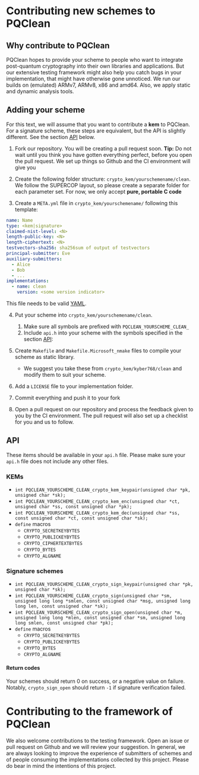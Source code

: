 # Contributing new schemes to PQClean

## Why contribute to PQClean

PQClean hopes to provide your scheme to people who want to integrate post-quantum cryptography into their own libraries and applications.
But our extensive testing framework might also help you catch bugs in your implementation, that might have otherwise gone unnoticed.
We run our builds on (emulated) ARMv7, ARMv8, x86 and amd64.
Also, we apply static and dynamic analysis tools.

## Adding your scheme

For this text, we will assume that you want to contribute a **kem** to PQClean.
For a signature scheme, these steps are equivalent, but the API is slightly different.
See the section [API](#API) below.

1. Fork our repository. You will be creating a pull request soon.
**Tip:** Do not wait until you think you have gotten everything perfect, before you open the pull request.
We set up things so Github and the CI environment will give you

2. Create the following folder structure: `crypto_kem/yourschemename/clean`.
We follow the SUPERCOP layout, so please create a separate folder for each parameter set.
For now, we only accept **pure, portable C code**

3. Create a ``META.yml`` file in ``crypto_kem/yourschemename/`` following this template:
```yaml
name: Name
type: <kem|signature>
claimed-nist-level: <N>
length-public-key: <N>
length-ciphertext: <N>
testvectors-sha256: sha256sum of output of testvectors
principal-submitter: Eve
auxiliary-submitters:
  - Alice
  - Bob
  - ...
implementations:
  - name: clean
    version: <some version indicator>
```
This file needs to be valid [YAML](https://yaml.org/).

4. Put your scheme into ``crypto_kem/yourschemename/clean``.
    1. Make sure all symbols are prefixed with ``PQCLEAN_YOURSCHEME_CLEAN_``
    2. Include ``api.h`` into your scheme with the symbols specified in the section [API](#API):

5. Create ``Makefile`` and ``Makefile.Microsoft_nmake`` files to compile your scheme as static library.
    * We suggest you take these from ``crypto_kem/kyber768/clean`` and modify them to suit your scheme.

6. Add a ``LICENSE`` file to your implementation folder.

7. Commit everything and push it to your fork

8. Open a pull request on our repository and process the feedback given to you by the CI environment.
   The pull request will also set up a checklist for you and us to follow.

## API

These items should be available in your ``api.h`` file.
Please make sure your ``api.h`` file does not include any other files.

### KEMs
* ``int PQCLEAN_YOURSCHEME_CLEAN_crypto_kem_keypair(unsigned char *pk, unsigned char *sk);``
* ``int PQCLEAN_YOURSCHEME_CLEAN_crypto_kem_enc(unsigned char *ct, unsigned char *ss, const unsigned char *pk);``
* ``int PQCLEAN_YOURSCHEME_CLEAN_crypto_kem_dec(unsigned char *ss, const unsigned char *ct, const unsigned char *sk);``
* ``define`` macros
  * ``CRYPTO_SECRETKEYBYTES``
  * ``CRYPTO_PUBLICKEYBYTES``
  * ``CRYPTO_CIPHERTEXTBYTES``
  * ``CRYPTO_BYTES``
  * ``CRYPTO_ALGNAME``

### Signature schemes
* ``int PQCLEAN_YOURSCHEME_CLEAN_crypto_sign_keypair(unsigned char *pk, unsigned char *sk);``
* ``int PQCLEAN_YOURSCHEME_CLEAN_crypto_sign(unsigned char *sm, unsigned long long *smlen, const unsigned char *msg, unsigned long long len, const unsigned char *sk);``
* ``int PQCLEAN_YOURSCHEME_CLEAN_crypto_sign_open(unsigned char *m, unsigned long long *mlen, const unsigned char *sm, unsigned long long smlen, const unsigned char *pk);``
* ``define`` macros
  * ``CRYPTO_SECRETKEYBYTES``
  * ``CRYPTO_PUBLICKEYBYTES``
  * ``CRYPTO_BYTES``
  * ``CRYPTO_ALGNAME``

#### Return codes
Your schemes should return 0 on success, or a negative value on failure.
Notably, ``crypto_sign_open`` should return ``-1`` if signature verification failed.

# Contributing to the framework of PQClean

We also welcome contributions to the testing framework.
Open an issue or pull request on Github and we will review your suggestion.
In general, we are always looking to improve the experience of submitters of schemes and of people consuming the implementations collected by this project.
Please do bear in mind the intentions of this project.
